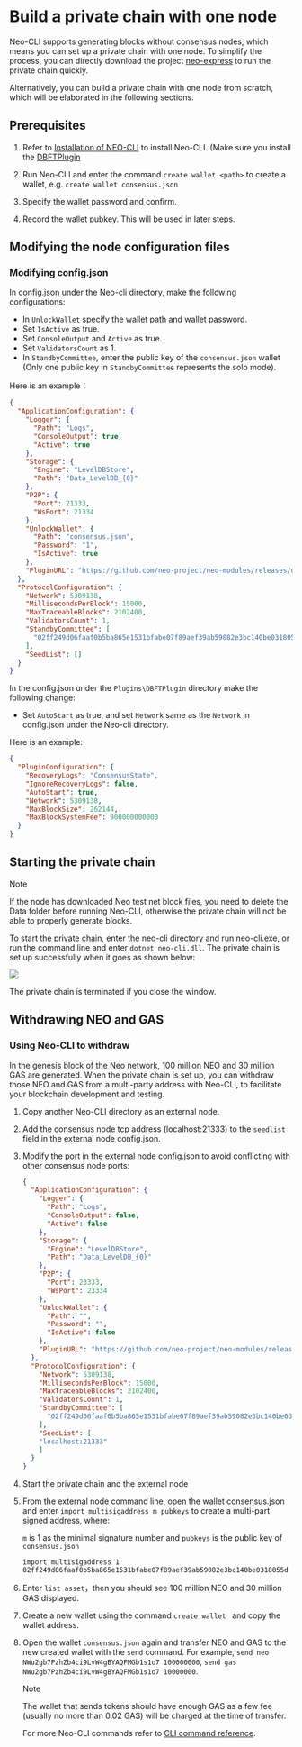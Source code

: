 # Build a private chain with one node

Neo-CLI supports generating blocks without consensus nodes, which means you can set up a private chain with one node. To simplify the process, you can directly download the project [neo-express](https://github.com/neo-project/neo-express) to run the private chain quickly.  

Alternatively, you can build a private chain with one node from scratch, which will be elaborated in the following sections.

## Prerequisites

1. Refer to [Installation of NEO-CLI](../../../node/cli/setup.md) to install Neo-CLI. (Make sure you install the [DBFTPlugin](https://github.com/neo-project/neo-modules/releases/download/v3.0.1/DBFTPlugin.zip)
2. Run Neo-CLI and enter the command `create wallet <path>` to create a wallet, e.g. `create wallet consensus.json`

3. Specify the wallet password and confirm.
4. Record the wallet pubkey. This will be used in later steps.

## Modifying the node configuration files

### Modifying config.json

In config.json under the Neo-cli directory, make the following configurations:

- In `UnlockWallet` specify the wallet path and wallet password.
- Set `IsActive` as true.
- Set `ConsoleOutput` and `Active` as true.
- Set `ValidatorsCount` as 1.
- In `StandbyCommittee`, enter the public key of the `consensus.json` wallet (Only one public key in `StandbyCommittee` represents the solo mode).

Here is an example：

```json
{
  "ApplicationConfiguration": {
    "Logger": {
      "Path": "Logs",
      "ConsoleOutput": true,
      "Active": true
    },
    "Storage": {
      "Engine": "LevelDBStore",
      "Path": "Data_LevelDB_{0}"
    },
    "P2P": {
      "Port": 21333,
      "WsPort": 21334
    },
    "UnlockWallet": {
      "Path": "consensus.json",
      "Password": "1",
      "IsActive": true
    },
    "PluginURL": "https://github.com/neo-project/neo-modules/releases/download/v{1}/{0}.zip"
  },
  "ProtocolConfiguration": {
    "Network": 5309138,
    "MillisecondsPerBlock": 15000,
    "MaxTraceableBlocks": 2102400,
    "ValidatorsCount": 1,
    "StandbyCommittee": [
      "02ff249d06faaf0b5ba865e1531bfabe07f89aef39ab59082e3bc140be0318055d"
    ],
    "SeedList": []
  }
}
```

In the config.json under the `Plugins\DBFTPlugin` directory make the following change:

- Set `AutoStart` as true, and set `Network` same as the `Network` in config.json under the Neo-cli directory.

Here is an example:

```json
{
  "PluginConfiguration": {
    "RecoveryLogs": "ConsensusState",
    "IgnoreRecoveryLogs": false,
    "AutoStart": true,
    "Network": 5309138,
    "MaxBlockSize": 262144,
    "MaxBlockSystemFee": 900000000000
  }
}
```

## Starting the private chain

> [!Note]
>
> If the node has downloaded Neo test net block files, you need to delete the Data folder before running Neo-CLI, otherwise the private chain will not be able to properly generate blocks.

To start the private chain, enter the neo-cli directory and run neo-cli.exe, or run the command line and enter  `dotnet neo-cli.dll`. The private chain is set up successfully when it goes as shown below:

![](../assets/solo.png)

The private chain is terminated if you close the window.

## Withdrawing NEO and GAS

### Using Neo-CLI to withdraw

In the genesis block of the Neo network, 100 million NEO and 30 million GAS are generated. When the private chain is set up, you can withdraw those NEO and GAS from a multi-party address with Neo-CLI, to facilitate your blockchain development and testing.

1. Copy another Neo-CLI directory as an external node.

2. Add the consensus node tcp address (localhost:21333) to the `seedlist` field in the external node config.json.

3. Modify the port in the external node config.json to avoid conflicting with other consensus node ports:

   ```json
   {
     "ApplicationConfiguration": {
       "Logger": {
         "Path": "Logs",
         "ConsoleOutput": false,
         "Active": false
       },
       "Storage": {
         "Engine": "LevelDBStore",
         "Path": "Data_LevelDB_{0}"
       },
       "P2P": {
         "Port": 23333,
         "WsPort": 23334
       },
       "UnlockWallet": {
         "Path": "",
         "Password": "",
         "IsActive": false
       },
       "PluginURL": "https://github.com/neo-project/neo-modules/releases/download/v{1}/{0}.zip"
     },
     "ProtocolConfiguration": {
       "Network": 5309138,
       "MillisecondsPerBlock": 15000,
       "MaxTraceableBlocks": 2102400,
       "ValidatorsCount": 1,
       "StandbyCommittee": [
         "02ff249d06faaf0b5ba865e1531bfabe07f89aef39ab59082e3bc140be0318055d"
       ],
       "SeedList": [
       "localhost:21333"
       ]
     }
   }
   ```
   
4. Start the private chain and the external node

5. From the external node command line, open the wallet consensus.json and enter `import multisigaddress m pubkeys` to create a multi-part signed address, where:

   `m` is 1 as the minimal signature number and `pubkeys` is the public key of `consensus.json`
   

   ```
   import multisigaddress 1 02ff249d06faaf0b5ba865e1531bfabe07f89aef39ab59082e3bc140be0318055d
   ```
   
6. Enter `list asset`，then you should see 100 million NEO and 30 million GAS displayed.

7. Create a new wallet using the command `create wallet ` and copy the wallet address.

8. Open the wallet `consensus.json` again and transfer NEO and GAS to the new created wallet with the `send` command. For example, `send neo NWu2gb7PzhZb4ci9LvW4gBYAQFMGb1s1o7 100000000`, `send gas NWu2gb7PzhZb4ci9LvW4gBYAQFMGb1s1o7 10000000`.

   > [!Note]
   >
   > The wallet that sends tokens should have enough GAS as a few fee (usually no more than 0.02 GAS) will be charged at the time of transfer.

   For more Neo-CLI commands refer to [CLI command reference](../../../node/cli/cli.md).

